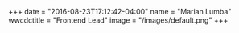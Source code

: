+++
date = "2016-08-23T17:12:42-04:00"
name = "Marian Lumba"
wwcdctitle = "Frontend Lead"
image = "/images/default.png"
+++

